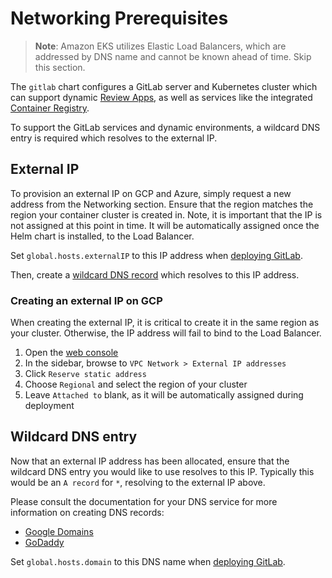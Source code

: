 # Networking Prerequisites

> **Note**: Amazon EKS utilizes Elastic Load Balancers, which are addressed by DNS name and cannot be known ahead of time. Skip this section.

The `gitlab` chart configures a GitLab server and Kubernetes cluster which can support dynamic [Review Apps](https://docs.gitlab.com/ee/ci/review_apps/index.html), as well as services like the integrated [Container Registry](https://docs.gitlab.com/ee/user/project/container_registry.html).

To support the GitLab services and dynamic environments, a wildcard DNS entry is required which resolves to the external IP.

## External IP

To provision an external IP on GCP and Azure, simply request a new address from the Networking section. Ensure that the region matches the region your container cluster is created in. Note, it is important that the IP is not assigned at this point in time. It will be automatically assigned once the Helm chart is installed, to the Load Balancer.

Set `global.hosts.externalIP` to this IP address when [deploying GitLab](../gitlab_chart.md#configuring-and-installing-gitlab).

Then, create a [wildcard DNS record](#wildcard-dns-entry) which resolves to this IP address.

### Creating an external IP on GCP

When creating the external IP, it is critical to create it in the same region as your cluster. Otherwise, the IP address will fail to bind to the Load Balancer.

1. Open the [web console](https://console.cloud.google.com)
1. In the sidebar, browse to `VPC Network > External IP addresses`
1. Click `Reserve static address`
1. Choose `Regional` and select the region of your cluster
1. Leave `Attached to` blank, as it will be automatically assigned during deployment

## Wildcard DNS entry

Now that an external IP address has been allocated, ensure that the wildcard DNS entry you would like to use resolves to this IP. Typically this would be an `A record` for `*`, resolving to the external IP above.

Please consult the documentation for your DNS service for more information on creating DNS records:

* [Google Domains](https://support.google.com/domains/answer/3290350?hl=en)
* [GoDaddy](https://www.godaddy.com/help/add-an-a-record-19238)

Set `global.hosts.domain` to this DNS name when [deploying GitLab](../gitlab_chart.md#configuring-and-installing-gitlab).
